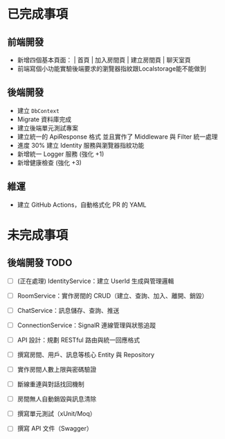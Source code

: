 ﻿# 已完成事項
## 前端開發
- 新增四個基本頁面： | 首頁 | 加入房間頁 | 建立房間頁 | 聊天室頁
- 前端寫個小功能實驗後端要求的瀏覽器指紋跟Localstorage能不能做到
## 後端開發
- 建立 `DbContext`
- Migrate 資料庫完成
- 建立後端單元測試專案
- 建立統一的 ApiResponse 格式 並且實作了 Middleware 與 Filter 統一處理
- 進度 30% 建立 Identity 服務與瀏覽器指紋功能
- 新增統一 Logger 服務 (強化 +1)
- 新增健康檢查 (強化 +3)
## 維運
- 建立 GitHub Actions，自動格式化 PR 的 YAML

# 未完成事項

## 後端開發 TODO
- [ ] (正在處理) IdentityService：建立 UserId 生成與管理邏輯
- [ ] RoomService：實作房間的 CRUD（建立、查詢、加入、離開、銷毀）
- [ ] ChatService：訊息儲存、查詢、推送
- [ ] ConnectionService：SignalR 連線管理與狀態追蹤
- [ ] API 設計：規劃 RESTful 路由與統一回應格式
- [ ] 撰寫房間、用戶、訊息等核心 Entity 與 Repository
- [ ] 實作房間人數上限與密碼驗證
- [ ] 斷線重連與對話找回機制
- [ ] 房間無人自動銷毀與訊息清除
- [ ] 撰寫單元測試（xUnit/Moq）
- [ ] 撰寫 API 文件（Swagger）


